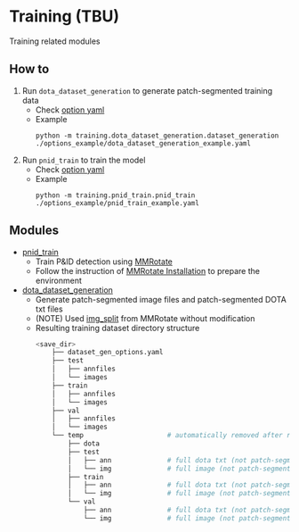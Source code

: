 # Training (TBU)
Training related modules

## How to 

1. Run `dota_dataset_generation` to generate patch-segmented training data
   * Check [option yaml](../../options_example/dota_dataset_generation_example.yaml)
   * Example
        ```shell
        python -m training.dota_dataset_generation.dataset_generation ./options_example/dota_dataset_generation_example.yaml
        ```
2. Run `pnid_train` to train the model
   * Check [option yaml](../../options_example/pnid_train_example.yaml)
   * Example
        ```shell
        python -m training.pnid_train.pnid_train ./options_example/pnid_train_example.yaml
        ```

## Modules

* [pnid_train](pnid_train)
  * Train P&ID detection using [MMRotate](../../mmrotate)
  * Follow the instruction of [MMRotate Installation](https://github.com/open-mmlab/mmrotate?tab=readme-ov-file#installation) to prepare the environment
* [dota_dataset_generation](dota_dataset_generation)
  * Generate patch-segmented image files and patch-segmented DOTA txt files
  * (NOTE) Used [img_split](dota_dataset_generation/external/img_split.py) from MMRotate without modification
  * Resulting training dataset directory structure
    ```bash 
    <save_dir>
        ├── dataset_gen_options.yaml
        ├── test
        │   ├── annfiles
        │   └── images
        ├── train
        │   ├── annfiles
        │   └── images
        ├── val
        │   ├── annfiles
        │   └── images
        └── temp                     # automatically removed after running if remove-tmp-files is true
            ├── dota
            ├── test
            │   ├── ann              # full dota txt (not patch-segmented)
            │   └── img              # full image (not patch-segmented)
            ├── train
            │   ├── ann              # full dota txt (not patch-segmented)
            │   └── img              # full image (not patch-segmented)
            └── val
                ├── ann              # full dota txt (not patch-segmented)
                └── img              # full image (not patch-segmented)
    ```